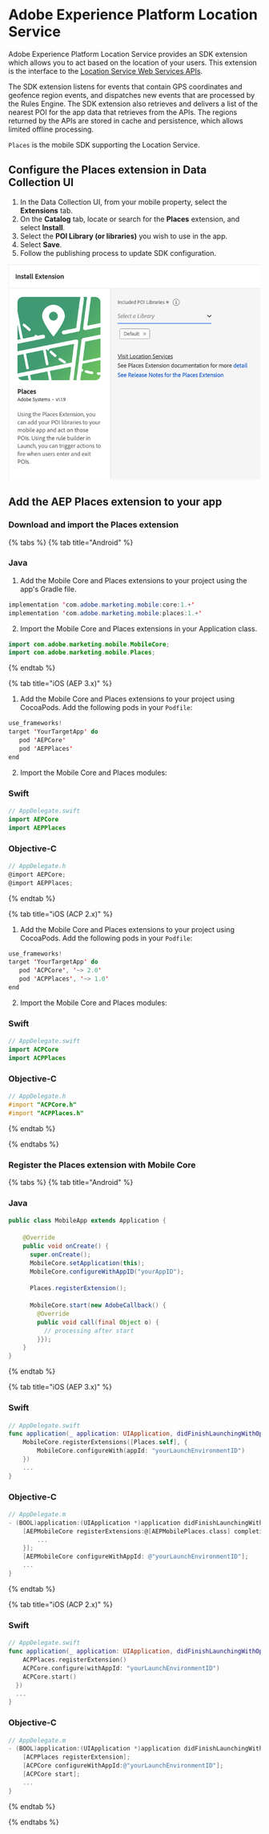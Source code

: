 # Adobe Experience Platform Location Service

Adobe Experience Platform Location Service provides an SDK extension which allows you to act based on the location of your users. This extension is the interface to the [Location Service Web Services APIs](https://experienceleague.adobe.com/docs/places/using/web-service-api/places-web-services.html?lang=en).

The SDK extension listens for events that contain GPS coordinates and geofence region events, and dispatches new events that are processed by the Rules Engine. The SDK extension also retrieves and delivers a list of the nearest POI for the app data that retrieves from the APIs. The regions returned by the APIs are stored in cache and persistence, which allows limited offline processing.

`Places` is the mobile SDK supporting the Location Service.

## Configure the Places extension in Data Collection UI

1. In the Data Collection UI, from your mobile property, select the **Extensions** tab.
1. On the **Catalog** tab, locate or search for the **Places** extension, and select **Install**.
1. Select the **POI Library (or libraries)** you wish to use in the app.
1. Select **Save**.
1. Follow the publishing process to update SDK configuration.

![Places extension configuration](../../.gitbook/assets/places_extension_config.png)

## Add the AEP Places extension to your app

### Download and import the Places extension

{% tabs %}
{% tab title="Android" %}
### Java

1. Add the Mobile Core and Places extensions to your project using the app's Gradle file.

```java
implementation 'com.adobe.marketing.mobile:core:1.+'
implementation 'com.adobe.marketing.mobile:places:1.+'
```

2. Import the Mobile Core and Places extensions in your Application class.

```java
import com.adobe.marketing.mobile.MobileCore;
import com.adobe.marketing.mobile.Places;
```

{% endtab %}

{% tab title="iOS (AEP 3.x)" %}

1. Add the Mobile Core and Places extensions to your project using CocoaPods. Add the following pods in your `Podfile`:

```swift
use_frameworks!
target 'YourTargetApp' do
   pod 'AEPCore'
   pod 'AEPPlaces'       
end
```

2. Import the Mobile Core and Places modules:

### Swift

```swift
// AppDelegate.swift
import AEPCore
import AEPPlaces
```

### Objective-C

```objectivec
// AppDelegate.h
@import AEPCore;
@import AEPPlaces;
```
{% endtab %}

{% tab title="iOS (ACP 2.x)" %}

1. Add the Mobile Core and Places extensions to your project using CocoaPods. Add the following pods in your `Podfile`:

```swift
use_frameworks!
target 'YourTargetApp' do
   pod 'ACPCore', '~> 2.0'
   pod 'ACPPlaces', '~> 1.0'
end
```

2. Import the Mobile Core and Places modules:

### Swift

```swift
// AppDelegate.swift
import ACPCore
import ACPPlaces
```

### Objective-C

```objectivec
// AppDelegate.h
#import "ACPCore.h"
#import "ACPPlaces.h"
```

{% endtab %}

{% endtabs %}

### Register the Places extension with Mobile Core

{% tabs %}
{% tab title="Android" %}
### Java

```java
public class MobileApp extends Application {

    @Override
    public void onCreate() {
      super.onCreate();
      MobileCore.setApplication(this);
      MobileCore.configureWithAppID("yourAppID");

      Places.registerExtension();

      MobileCore.start(new AdobeCallback() {
        @Override
        public void call(final Object o) {
          // processing after start
        }});
    }
}
```
{% endtab %}

{% tab title="iOS (AEP 3.x)" %}
### Swift

```swift
// AppDelegate.swift
func application(_ application: UIApplication, didFinishLaunchingWithOptions launchOptions: [UIApplication.LaunchOptionsKey: Any]?) -> Bool {
    MobileCore.registerExtensions([Places.self], {
        MobileCore.configureWith(appId: "yourLaunchEnvironmentID")
    })
    ...
}
```

### Objective-C

```objectivec
// AppDelegate.m
- (BOOL)application:(UIApplication *)application didFinishLaunchingWithOptions:(NSDictionary *)launchOptions {
    [AEPMobileCore registerExtensions:@[AEPMobilePlaces.class] completion:^{
        ...
    }];
    [AEPMobileCore configureWithAppId: @"yourLaunchEnvironmentID"];
    ...
}
```
{% endtab %}

{% tab title="iOS (ACP 2.x)" %}
### Swift

```swift
// AppDelegate.swift
func application(_ application: UIApplication, didFinishLaunchingWithOptions launchOptions: [UIApplication.LaunchOptionsKey: Any]?) -> Bool {
    ACPPlaces.registerExtension()
    ACPCore.configure(withAppId: "yourLaunchEnvironmentID")
    ACPCore.start()
  })
  ...
}
```

### Objective-C

```objectivec
// AppDelegate.m
- (BOOL)application:(UIApplication *)application didFinishLaunchingWithOptions:(NSDictionary *)launchOptions {
    [ACPPlaces registerExtension];
    [ACPCore configureWithAppId:@"yourLaunchEnvironmentID"];    
    [ACPCore start];  
    ...
}
```
{% endtab %}

{% endtabs %}
